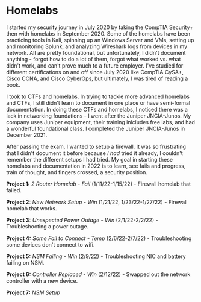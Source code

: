 # Homelabs

I started my security journey in July 2020 by taking the CompTIA Security+ then with homelabs in September 2020. Some of the homelabs have been practicing tools in Kali, spinning up an Windows Server and VMs, setting up and monitoring Splunk, and  analyzing Wireshark logs from devices in my network. All are pretty foundational, but unfortunately, I didn't document anything - forgot how to do a lot of them, forgot what worked vs. what didn't work, and can't prove much to a future employer. I've studied for different certifications on and off since July 2020 like CompTIA CySA+, Cisco CCNA, and Cisco CyberOps, but ultimately, I was tired of reading a book. 

I took to CTFs and homelabs. In trying to tackle more advanced homelabs and CTFs, I still didn't learn to document in one place or have semi-formal documentation. In doing these CTFs and homelabs, I noticed there was a lack in networking foundations - I went after the Juniper JNCIA-Junos. My company uses Juniper equipment, their training inlcludes free labs, and had a wonderful foundational class. I completed the Juniper JNCIA-Junos in December 2021. 

After passing the exam, I wanted to setup a firewall. It was so frustrating that I didn't document it before because _I had_ tried it already, I couldn't remember the different setups I had tried. My goal in starting these homelabs and documentation in 2022 is to learn, see fails and progress, train of thought, and fingers crossed, a security position. 
 
**Project 1:** *2 Router Homelab - Fail* (1/11/22-1/15/22) - Firewall homelab that failed. 
 
**Project 2:** *New Network Setup - Win* (1/21/22, 1/23/22-1/27/22) - Firewall homelab that works. 

**Project 3:** *Unexpected Power Outage - Win* (2/1/22-2/2/22) - Troubleshooting a power outage. 

**Project 4:** *Some Fail to Connect - Temp* (2/6/22-2/7/22) - Troubleshooting some devices don't connect to wifi.

**Project 5:** *NSM Failing - Win* (2/9/22) - Troubleshooting NIC and battery failing on NSM.

**Project 6:** *Controller Replaced - Win* (2/12/22) - Swapped out the network controller with a new device.

**Project 7:** *NSM Setup*
